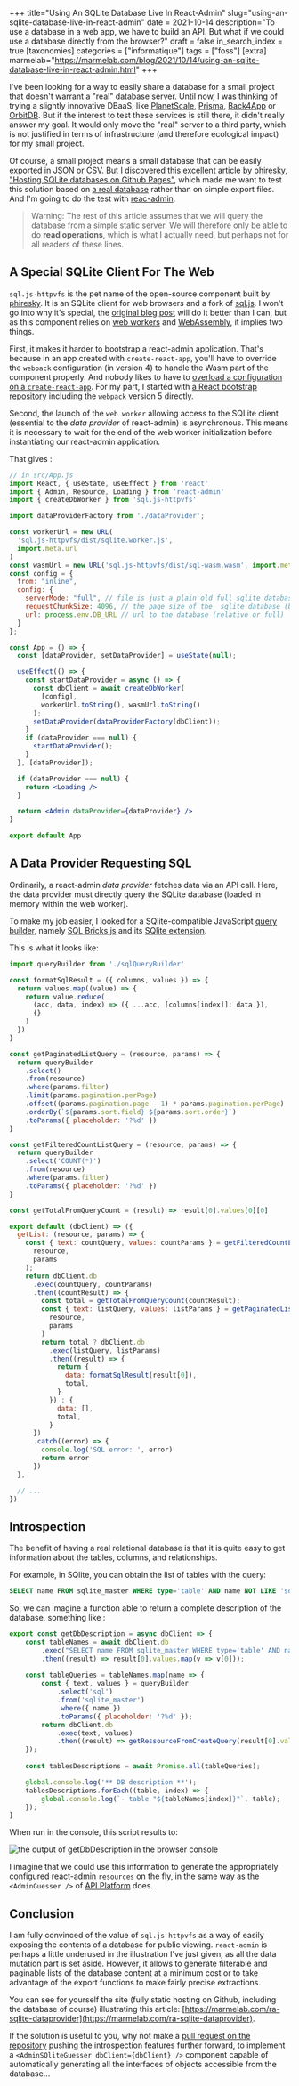 +++
title="Using An SQLite Database Live In React-Admin"
slug="using-an-sqlite-database-live-in-react-admin"
date = 2021-10-14
description="To use a database in a web app, we have to build an API. But what if we could use a database directly from the browser?"
draft = false
in_search_index = true
[taxonomies]
categories = ["informatique"]
tags = ["foss"]
[extra]
marmelab="https://marmelab.com/blog/2021/10/14/using-an-sqlite-database-live-in-react-admin.html"
+++

I've been looking for a way to easily share a database for a small project that doesn't warrant a "real" database server. Until now, I was thinking of trying a slightly innovative DBaaS, like [PlanetScale](https://planetscale.com/), [Prisma](https://www.prisma.io/), [Back4App](https://www.back4app.com/) or [OrbitDB](https://orbitdb.org/). But if the interest to test these services is still there, it didn't really answer my goal. It would only move the "real" server to a third party, which is not justified in terms of infrastructure (and therefore ecological impact) for my small project.

Of course, a small project means a small database that can be easily exported in JSON or CSV. But I discovered this excellent article by [phiresky](https://github.com/phiresky/), ["Hosting SQLite databases on Github Pages"](https://phiresky.github.io/blog/2021/hosting-sqlite-databases-on-github-pages/), which made me want to test this solution based on [a real database](https://antonz.org/sqlite-is-not-a-toy-database/) rather than on simple export files. And I'm going to do the test with [reac-admin](https://marmelab.com/react-admin/).

> Warning: The rest of this article assumes that we will query the database from a simple static server. We will therefore only be able to do **read operations**, which is what I actually need, but perhaps not for all readers of these lines.

## A Special SQLite Client For The Web

`sql.js-httpvfs` is the pet name of the open-source component built by [phiresky](https://github.com/phiresky/). It is an SQLite client for web browsers and a fork of [sql.js](https://github.com/sql-js/sql.js/). I won't go into why it's special, the [original blog post](https://phiresky.github.io/blog/2021/hosting-sqlite-databases-on-github-pages/) will do it better than I can, but as this component relies on [web workers](https://developer.mozilla.org/fr/docs/Web/API/Web_Workers_API/Using_web_workers) and [WebAssembly](https://webassembly.org/), it implies two things.

First, it makes it harder to bootstrap a react-admin application. That's because in an app created with `create-react-app`, you'll have to override the `webpack` configuration (in version 4) to handle the Wasm part of the component properly. And nobody likes to have to [overload a configuration on a `create-react-app`](https://marmelab.com/blog/2021/07/22/cra-webpack-no-eject.html). For my part, I started with [a React bootstrap repository](https://github.com/altafino/react-webpack-5-tailwind-2) including the `webpack` version 5 directly.

Second, the launch of the `web worker` allowing access to the SQLite client (essential to the *data provider* of react-admin) is asynchronous. This means it is necessary to wait for the end of the web worker initialization before instantiating our react-admin application.

That gives :

```jsx
// in src/App.js
import React, { useState, useEffect } from 'react'
import { Admin, Resource, Loading } from 'react-admin'
import { createDbWorker } from 'sql.js-httpvfs'

import dataProviderFactory from './dataProvider';

const workerUrl = new URL(
  'sql.js-httpvfs/dist/sqlite.worker.js',
  import.meta.url
)
const wasmUrl = new URL('sql.js-httpvfs/dist/sql-wasm.wasm', import.meta.url)
const config = {
  from: "inline",
  config: {
    serverMode: "full", // file is just a plain old full sqlite database
    requestChunkSize: 4096, // the page size of the  sqlite database (by default 4096)
    url: process.env.DB_URL // url to the database (relative or full)
  }
};

const App = () => {
  const [dataProvider, setDataProvider] = useState(null);

  useEffect(() => {
    const startDataProvider = async () => {
      const dbClient = await createDbWorker(
        [config],
        workerUrl.toString(), wasmUrl.toString()
      );
      setDataProvider(dataProviderFactory(dbClient));
    }
    if (dataProvider === null) {
      startDataProvider();
    }
  }, [dataProvider]);

  if (dataProvider === null) {
    return <Loading />
  }

  return <Admin dataProvider={dataProvider} />
}

export default App
```

## A Data Provider Requesting SQL

Ordinarily, a react-admin *data provider* fetches data via an API call. Here, the data provider must directly query the SQLite database (loaded in memory within the web worker). 

To make my job easier, I looked for a SQlite-compatible JavaScript [query builder](https://openbase.com/categories/js/best-maintained-javascript-sqlite-query-builder-libraries), namely [SQL Bricks.js](http://csnw.github.io/sql-bricks/) and its [SQlite extension](https://github.com/CSNW/sql-bricks-sqlite).

This is what it looks like:

```jsx
import queryBuilder from './sqlQueryBuilder'

const formatSqlResult = ({ columns, values }) => {
  return values.map((value) => {
    return value.reduce(
      (acc, data, index) => ({ ...acc, [columns[index]]: data }),
      {}
    )
  })
}

const getPaginatedListQuery = (resource, params) => {
  return queryBuilder
    .select()
    .from(resource)
    .where(params.filter)
    .limit(params.pagination.perPage)
    .offset((params.pagination.page - 1) * params.pagination.perPage)
    .orderBy(`${params.sort.field} ${params.sort.order}`)
    .toParams({ placeholder: '?%d' })
}

const getFilteredCountListQuery = (resource, params) => {
  return queryBuilder
    .select('COUNT(*)')
    .from(resource)
    .where(params.filter)
    .toParams({ placeholder: '?%d' })
}

const getTotalFromQueryCount = (result) => result[0].values[0][0]

export default (dbClient) => ({
  getList: (resource, params) => {
    const { text: countQuery, values: countParams } = getFilteredCountListQuery(
      resource,
      params
    );
    return dbClient.db
      .exec(countQuery, countParams)
      .then((countResult) => {
        const total = getTotalFromQueryCount(countResult);
        const { text: listQuery, values: listParams } = getPaginatedListQuery(
          resource,
          params
        )
        return total ? dbClient.db
          .exec(listQuery, listParams)
          .then((result) => {
            return {
              data: formatSqlResult(result[0]),
              total,
            }
          }) : {
            data: [],
            total,
          }
      })
      .catch((error) => {
        console.log('SQL error: ', error)
        return error
      })
  },

  // ...
})
```

## Introspection

The benefit of having a real relational database is that it is quite easy to get information about the tables, columns, and relationships. 

For example, in SQlite, you can obtain the list of tables with the query:

```sql
SELECT name FROM sqlite_master WHERE type='table' AND name NOT LIKE 'sqlite_%';
```

So, we can imagine a function able to return a complete description of the database, something like :

```jsx
export const getDbDescription = async dbClient => {
    const tableNames = await dbClient.db
        .exec("SELECT name FROM sqlite_master WHERE type='table' AND name NOT LIKE 'sqlite_%'")
        .then((result) => result[0].values.map(v => v[0]));
    
    const tableQueries = tableNames.map(name => {
        const { text, values } = queryBuilder
            .select('sql')
            .from('sqlite_master')
            .where({ name })
            .toParams({ placeholder: '?%d' });
        return dbClient.db
            .exec(text, values)
            .then((result) => getRessourceFromCreateQuery(result[0].values[0][0]));
    });
    
    const tablesDescriptions = await Promise.all(tableQueries);

    global.console.log('** DB description **');
    tablesDescriptions.forEach((table, index) => {
        global.console.log(`- table "${tableNames[index]}"`, table);
    });
}
```

When run in the console, this script results to:

![the output of getDbDescription in the browser console](dbDescription.jpg)

I imagine that we could use this information to generate the appropriately configured react-admin `resources` on the fly, in the same way as the  `<AdminGuesser />` of [API Platform](https://github.com/api-platform/admin) does.

## Conclusion

I am fully convinced of the value of `sql.js-httpvfs` as a way of easily exposing the contents of a database for public viewing. `react-admin` is perhaps a little underused in the illustration I've just given, as all the data mutation part is set aside. However, it allows to generate filterable and paginable lists of the database content at a minimum cost or to take advantage of the export functions to make fairly precise extractions.

You can see for yourself the site (fully static hosting on Github, including the database of course) illustrating this article: [https://marmelab.com/ra-sqlite-dataprovider](https://marmelab.com/ra-sqlite-dataprovider).

If the solution is useful to you, why not make a [pull request on the repository](https://github.com/marmelab/ra-sqlite-dataprovider) pushing the introspection features further forward, to implement a `<AdminSQliteGuesser dbClient={dbClient} />` component capable of automatically generating all the interfaces of objects accessible from the database...
